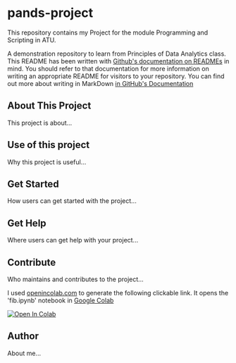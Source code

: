 # pands-project
This repository contains my Project for the module Programming and Scripting in ATU.


A demonstration repository to learn from Principles of Data Analytics class.
This README has been written with [Github's documentation on READMEs](https://docs.github.com/en/repositories/managing-your-repositorys-settings-and-features/customizing-your-repository/about-readmes) in mind.
You should refer to that documentation for more information on writing an appropriate README for visitors to your repository.
You can find out more about writing in MarkDown [in GitHub's Documentation](https://docs.github.com/en/get-started/writing-on-github/getting-started-with-writing-and-formatting-on-github/basic-writing-and-formatting-syntax)

## About This Project

This project is about...



## Use of this project

Why this project is useful...


## Get Started 




How users can get started with the project...


## Get Help

Where users can get help with your project...


## Contribute

Who maintains and contributes to the project...

I used [openincolab.com](https://openincolab.com) to generate the following clickable link.
It opens the 'fib.ipynb' notebook in [Google Colab](https://colab.research.google.com)

<a target="_blank" href="https://colab.research.google.com/github/filipekojak88/pands-project">
  <img src="https://colab.research.google.com/assets/colab-badge.svg" alt="Open In Colab"/>
</a>

## Author

About me...
